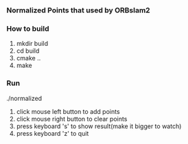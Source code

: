 ### Normalized Points that used by ORBslam2


### How to build
1. mkdir build
2. cd build
3. cmake ..
4. make 

### Run
./normalized

1. click mouse left button to add points
2. click mouse right button to clear points
3. press keyboard 's' to show result(make it bigger to watch)
4. press keyboard 'z' to quit
